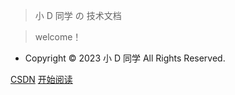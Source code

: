 <!-- 封面页_coverpage.md -->

> 小 D 同学 の 技术文档

> welcome！

- Copyright © 2023 小 D 同学 All Rights Reserved.

[CSDN](https://blog.csdn.net/qq_73408594?type=blog)
[开始阅读](/content/Begin.md)
